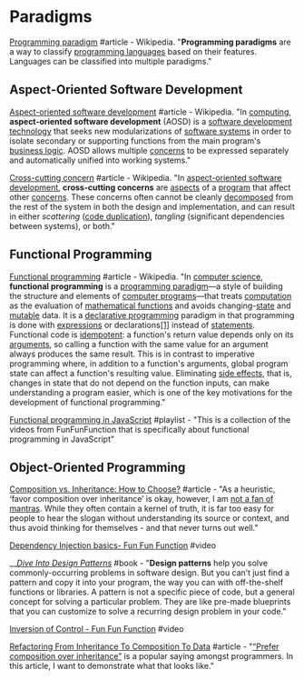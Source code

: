 # Paradigms

[Programming paradigm](https://en.wikipedia.org/wiki/Programming_paradigm) \#article - Wikipedia. "**Programming paradigms** are a way to classify [programming languages](https://en.wikipedia.org/wiki/Programming_language) based on their features. Languages can be classified into multiple paradigms."

## Aspect-Oriented Software Development

[Aspect-oriented software development](https://en.wikipedia.org/wiki/Aspect-oriented_software_development) \#article - Wikipedia. "In [computing](https://en.wikipedia.org/wiki/Computing), **aspect-oriented software development** \(AOSD\) is a [software development technology](https://en.wikipedia.org/wiki/Software_development_methodology) that seeks new modularizations of [software systems](https://en.wikipedia.org/wiki/Software_system) in order to isolate secondary or supporting functions from the main program's [business logic](https://en.wikipedia.org/wiki/Business_logic). AOSD allows multiple [concerns](https://en.wikipedia.org/wiki/Concern_%28computer_science%29) to be expressed separately and automatically unified into working systems."

[Cross-cutting concern](https://en.wikipedia.org/wiki/Cross-cutting_concern) \#article - Wikipedia. "In [aspect-oriented software development](https://en.wikipedia.org/wiki/Aspect-oriented_software_development), **cross-cutting concerns** are [aspects](https://en.wikipedia.org/wiki/Aspect_%28computer_programming%29) of a [program](https://en.wikipedia.org/wiki/Computer_program) that affect other [concerns](https://en.wikipedia.org/wiki/Concern_%28computer_science%29). These concerns often cannot be cleanly [decomposed](https://en.wikipedia.org/wiki/Modularity_%28programming%29) from the rest of the system in both the design and implementation, and can result in either _scattering_ \([code duplication](https://en.wikipedia.org/wiki/Code_duplication)\), _tangling_ \(significant dependencies between systems\), or both."

## Functional Programming

[Functional programming](https://en.wikipedia.org/wiki/Functional_programming) \#article - Wikipedia. "In [computer science](https://en.wikipedia.org/wiki/Computer_science), **functional programming** is a [programming paradigm](https://en.wikipedia.org/wiki/Programming_paradigm)—a style of building the structure and elements of [computer programs](https://en.wikipedia.org/wiki/Computer_program)—that treats [computation](https://en.wikipedia.org/wiki/Computation) as the evaluation of [mathematical functions](https://en.wikipedia.org/wiki/Function_%28mathematics%29) and avoids changing-[state](https://en.wikipedia.org/wiki/Program_state) and [mutable](https://en.wikipedia.org/wiki/Immutable_object) data. It is a [declarative programming](https://en.wikipedia.org/wiki/Declarative_programming) paradigm in that programming is done with [expressions](https://en.wikipedia.org/wiki/Expression_%28computer_science%29) or declarations[\[1\]](https://en.wikipedia.org/wiki/Functional_programming#cite_note-expression_style-1) instead of [statements](https://en.wikipedia.org/wiki/Statement_%28computer_science%29). Functional code is [idempotent](https://en.wikipedia.org/wiki/Idempotence): a function's return value depends only on its [arguments](https://en.wikipedia.org/wiki/Function_argument), so calling a function with the same value for an argument always produces the same result. This is in contrast to imperative programming where, in addition to a function's arguments, global program state can affect a function's resulting value. Eliminating [side effects](https://en.wikipedia.org/wiki/Side_effect_%28computer_science%29), that is, changes in state that do not depend on the function inputs, can make understanding a program easier, which is one of the key motivations for the development of functional programming."

[Functional programming in JavaScript](https://www.youtube.com/playlist?list=PL0zVEGEvSaeEd9hlmCXrk5yUyqUag-n84) \#playlist - "This is a collection of the videos from FunFunFunction that is specifically about functional programming in JavaScript"

## Object-Oriented Programming

[Composition vs. Inheritance: How to Choose?](https://www.thoughtworks.com/insights/blog/composition-vs-inheritance-how-choose) \#article - "As a heuristic, ‘favor composition over inheritance’ is okay, however, I am [not a fan of mantras](http://programmers.stackexchange.com/a/65209/906). While they often contain a kernel of truth, it is far too easy for people to hear the slogan without understanding its source or context, and thus avoid thinking for themselves - and that never turns out well."

[Dependency Injection basics- Fun Fun Function](https://www.youtube.com/watch?v=0X1Ns2NRfks) \#video

\_\_[_Dive Into Design Patterns_](https://refactoring.guru/design-patterns/book) \#book - "**Design patterns** help you solve commonly-occurring problems in software design. But you can’t just find a pattern and copy it into your program, the way you can with off-the-shelf functions or libraries. A pattern is not a specific piece of code, but a general concept for solving a particular problem. They are like pre-made blueprints that you can customize to solve a recurring design problem in your code."

[Inversion of Control - Fun Fun Function](https://www.youtube.com/watch?v=-kpEP4JeEdc) \#video

[Refactoring From Inheritance To Composition To Data](https://www.rubypigeon.com/posts/refactoring-inheritance-composition-data/) \#article - "[“Prefer composition over inheritance”](http://www.artima.com/lejava/articles/designprinciples4.html) is a popular saying amongst programmers. In this article, I want to demonstrate what that looks like."

